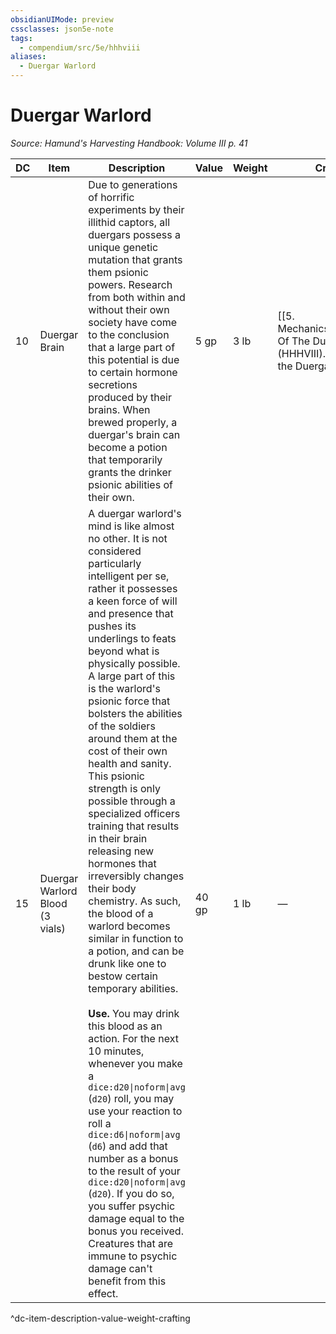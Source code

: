 ```yaml
---
obsidianUIMode: preview
cssclasses: json5e-note
tags:
  - compendium/src/5e/hhhviii
aliases:
  - Duergar Warlord
---
```

# Duergar Warlord
*Source: Hamund's Harvesting Handbook: Volume III p. 41* 

| DC | Item | Description | Value | Weight | Crafting |
|----|------|-------------|-------|--------|----------|
| 10 | Duergar Brain | Due to generations of horrific experiments by their illithid captors, all duergars possess a unique genetic mutation that grants them psionic powers. Research from both within and without their own society have come to the conclusion that a large part of this potential is due to certain hormone secretions produced by their brains. When brewed properly, a duergar's brain can become a potion that temporarily grants the drinker psionic abilities of their own. | 5 gp | 3 lb | [[5. Mechanics/Items/Potion Of The Duergar (HHHVIII).md\|Potion of the Duergar]] |
| 15 | Duergar Warlord Blood (3 vials) | A duergar warlord's mind is like almost no other. It is not considered particularly intelligent per se, rather it possesses a keen force of will and presence that pushes its underlings to feats beyond what is physically possible. A large part of this is the warlord's psionic force that bolsters the abilities of the soldiers around them at the cost of their own health and sanity. This psionic strength is only possible through a specialized officers training that results in their brain releasing new hormones that irreversibly changes their body chemistry. As such, the blood of a warlord becomes similar in function to a potion, and can be drunk like one to bestow certain temporary abilities.<br /><br />**Use.** You may drink this blood as an action. For the next 10 minutes, whenever you make a `dice:d20\|noform\|avg` (`d20`) roll, you may use your reaction to roll a `dice:d6\|noform\|avg` (`d6`) and add that number as a bonus to the result of your `dice:d20\|noform\|avg` (`d20`). If you do so, you suffer psychic damage equal to the bonus you received. Creatures that are immune to psychic damage can't benefit from this effect. | 40 gp | 1 lb | — |
^dc-item-description-value-weight-crafting
